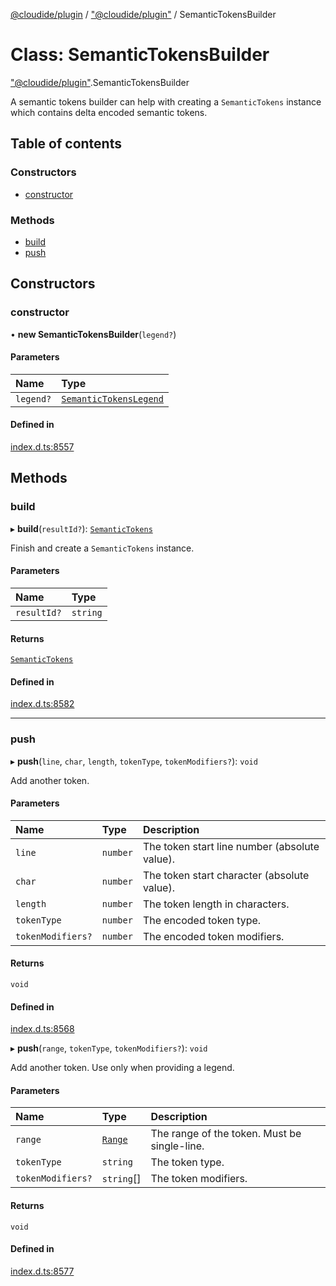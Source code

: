 [@cloudide/plugin](../README.md) / ["@cloudide/plugin"](../modules/_cloudide_plugin_.md) / SemanticTokensBuilder

# Class: SemanticTokensBuilder

["@cloudide/plugin"](../modules/_cloudide_plugin_.md).SemanticTokensBuilder

A semantic tokens builder can help with creating a `SemanticTokens` instance
which contains delta encoded semantic tokens.

## Table of contents

### Constructors

- [constructor](cloudide_plugin_.SemanticTokensBuilder.md#constructor)

### Methods

- [build](cloudide_plugin_.SemanticTokensBuilder.md#build)
- [push](cloudide_plugin_.SemanticTokensBuilder.md#push)

## Constructors

### constructor

• **new SemanticTokensBuilder**(`legend?`)

#### Parameters

| Name | Type |
| :------ | :------ |
| `legend?` | [`SemanticTokensLegend`](cloudide_plugin_.SemanticTokensLegend.md) |

#### Defined in

[index.d.ts:8557](https://github.com/shuyaqian/cloudide-plugin-api/blob/26b31b9/index.d.ts#L8557)

## Methods

### build

▸ **build**(`resultId?`): [`SemanticTokens`](cloudide_plugin_.SemanticTokens.md)

Finish and create a `SemanticTokens` instance.

#### Parameters

| Name | Type |
| :------ | :------ |
| `resultId?` | `string` |

#### Returns

[`SemanticTokens`](cloudide_plugin_.SemanticTokens.md)

#### Defined in

[index.d.ts:8582](https://github.com/shuyaqian/cloudide-plugin-api/blob/26b31b9/index.d.ts#L8582)

___

### push

▸ **push**(`line`, `char`, `length`, `tokenType`, `tokenModifiers?`): `void`

Add another token.

#### Parameters

| Name | Type | Description |
| :------ | :------ | :------ |
| `line` | `number` | The token start line number (absolute value). |
| `char` | `number` | The token start character (absolute value). |
| `length` | `number` | The token length in characters. |
| `tokenType` | `number` | The encoded token type. |
| `tokenModifiers?` | `number` | The encoded token modifiers. |

#### Returns

`void`

#### Defined in

[index.d.ts:8568](https://github.com/shuyaqian/cloudide-plugin-api/blob/26b31b9/index.d.ts#L8568)

▸ **push**(`range`, `tokenType`, `tokenModifiers?`): `void`

Add another token. Use only when providing a legend.

#### Parameters

| Name | Type | Description |
| :------ | :------ | :------ |
| `range` | [`Range`](cloudide_plugin_.Range.md) | The range of the token. Must be single-line. |
| `tokenType` | `string` | The token type. |
| `tokenModifiers?` | `string`[] | The token modifiers. |

#### Returns

`void`

#### Defined in

[index.d.ts:8577](https://github.com/shuyaqian/cloudide-plugin-api/blob/26b31b9/index.d.ts#L8577)
